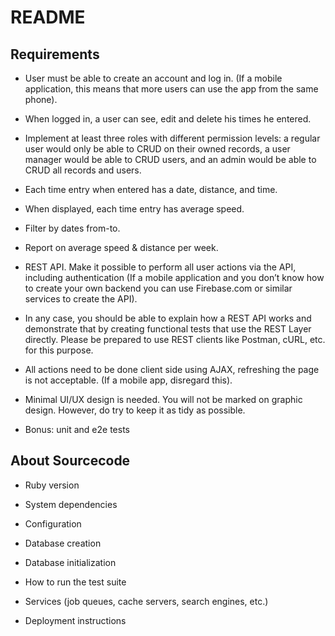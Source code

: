 # README

## Requirements

* User must be able to create an account and log in. (If a mobile application, this means that more users can use the app from the same phone).

* When logged in, a user can see, edit and delete his times he entered.

* Implement at least three roles with different permission levels: a regular user would only be able to CRUD on their owned records, a user manager would be able to CRUD users, and an admin would be able to CRUD all records and users.

* Each time entry when entered has a date, distance, and time.

* When displayed, each time entry has average speed.

* Filter by dates from-to.

* Report on average speed & distance per week.

* REST API. Make it possible to perform all user actions via the API, including authentication (If a mobile application and you don’t know how to create your own backend you can use Firebase.com or similar services to create the API).

* In any case, you should be able to explain how a REST API works and demonstrate that by creating functional tests that use the REST Layer directly. Please be prepared to use REST clients like Postman, cURL, etc. for this purpose.

* All actions need to be done client side using AJAX, refreshing the page is not acceptable. (If a mobile app, disregard this).

* Minimal UI/UX design is needed. You will not be marked on graphic design. However, do try to keep it as tidy as possible.

* Bonus: unit and e2e tests

## About Sourcecode

* Ruby version

* System dependencies

* Configuration

* Database creation

* Database initialization

* How to run the test suite

* Services (job queues, cache servers, search engines, etc.)

* Deployment instructions

